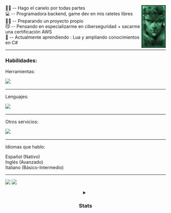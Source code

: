 

<img align='right' src=https://github.com/insonyy/insonyy/blob/56df13b338f8c02fbe32d9b7b059e17e4be344ab/tumblr_ma5f9esvJD1rvkdlio1_r3_250.gif width='15%'>
🤸‍♀️ -- Hago el canelo por todas partes<br>
💻 -- Programadora backend, game dev en mis ratetes libres<br>
🏃‍♀️ -- Preparando un proyecto propio<br>
😼 -- Pensando en especializarme en ciberseguridad + sacarme una certificación AWS<br>
📖 -- Actualmente aprendiendo : Lua y ampliando conocimientos en C#

  * * *

### Habilidades:

Herramientas:
<p align="left">
  <a href="https://skillicons.dev">
    <img src="https://skillicons.dev/icons?i=git,docker,powershell,linux,androidstudio,apollo,mongo,hibernate,spring,unity,idea,vim,mysql&perline=8" />
  </a>
</p>

* * *

Lenguajes:

<p align="left">
  <a href="https://skillicons.dev">
    <img src="https://skillicons.dev/icons?i=java,python,kotlin,bash,cs,css,html&perline=8" />
  </a>
</p>

* * *

Otros servicios:

<p align="left">
  <a href="https://skillicons.dev">
    <img src="https://skillicons.dev/icons?i=postman,github&perline=8" />
  </a>
</p>

* * *


Idiomas que hablo:

Español (Nativo)<br>
Inglés (Avanzado)<br>
Italiano (Básico-Intermedio)<br>

* * *

![](https://komarev.com/ghpvc/?username=insonyy&color=blue) ![](https://www.codewars.com/users/insonyy/badges/small)

<details align = "center">
<summary><h3 align="center">Stats</h2></summary>  

<p align="center">
  <img src="https://github-readme-stats.vercel.app/api?username=insonyy&show_icons=true&theme=tokyonight"/>
  <img width="auto" src ="https://github-readme-stats.vercel.app/api/top-langs/?username=insonyy&theme=tokyonight">
</p>
<br>
</details>
